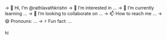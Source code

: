 -> 👋 Hi, I’m @rathlavathkrishn
-> 👀 I’m interested in ...
-> 🌱 I’m currently learning ...
-> 💞️ I’m looking to collaborate on ...
-> 📫 How to reach me ...
-> 😄 Pronouns: ...
-> ⚡ Fun fact: ...

<!---
rathlavathkrishn/rathlavathkrishn is a ✨ special ✨ repository because its `README.md` (this file) appears on your GitHub profile.
You can click the Preview link to take a look at your changes.
--->

hi